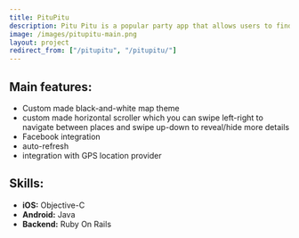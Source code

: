 ```yaml
---
title: PituPitu
description: Pitu Pitu is a popular party app that allows users to find best parties in Polish main cities such as Tricity, Warsaw, Cracow, Poznan or Wroclaw. Users can easily locate night shops, public transport, places to eat and sleep. The app has a heavily customized look and feel. We developed both iPhone and Android versions of the app.
image: /images/pitupitu-main.png
layout: project
redirect_from: ["/pitupitu", "/pitupitu/"]
---
```


## Main features:
* Custom made black-and-white map theme 
* custom made horizontal scroller which you can swipe left-right to navigate between places and swipe up-down to reveal/hide more details 
* Facebook integration
* auto-refresh 
* integration with GPS location provider

## Skills:
- **iOS:** Objective-C
- **Android:** Java
- **Backend:** Ruby On Rails
